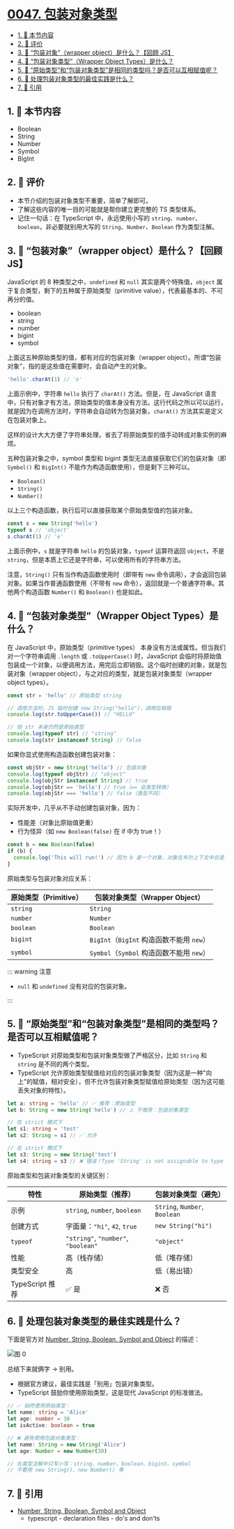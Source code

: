 # [0047. 包装对象类型](https://github.com/tnotesjs/TNotes.typescript/tree/main/notes/0047.%20%E5%8C%85%E8%A3%85%E5%AF%B9%E8%B1%A1%E7%B1%BB%E5%9E%8B)

<!-- region:toc -->

- [1. 🎯 本节内容](#1--本节内容)
- [2. 🫧 评价](#2--评价)
- [3. 🤔 “包装对象”（wrapper object）是什么？【回顾 JS】](#3--包装对象wrapper-object是什么回顾-js)
- [4. 🤔 “包装对象类型”（Wrapper Object Types）是什么？](#4--包装对象类型wrapper-object-types是什么)
- [5. 🤔 “原始类型”和“包装对象类型”是相同的类型吗？是否可以互相赋值呢？](#5--原始类型和包装对象类型是相同的类型吗是否可以互相赋值呢)
- [6. 🤔 处理包装对象类型的最佳实践是什么？](#6--处理包装对象类型的最佳实践是什么)
- [7. 🔗 引用](#7--引用)

<!-- endregion:toc -->

## 1. 🎯 本节内容

- Boolean
- String
- Number
- Symbol
- BigInt

## 2. 🫧 评价

- 本节介绍的包装对象类型不重要，简单了解即可。
- 了解这些内容的唯一目的可能就是帮你建立更完整的 TS 类型体系。
- 记住一句话：在 TypeScript 中，永远使用小写的 `string`、`number`、`boolean`，非必要就别用大写的 `String`、`Number`、`Boolean` 作为类型注解。

## 3. 🤔 “包装对象”（wrapper object）是什么？【回顾 JS】

JavaScript 的 8 种类型之中，`undefined` 和 `null` 其实是两个特殊值，`object` 属于复合类型，剩下的五种属于原始类型（primitive value），代表最基本的、不可再分的值。

- boolean
- string
- number
- bigint
- symbol

上面这五种原始类型的值，都有对应的包装对象（wrapper object）。所谓“包装对象”，指的是这些值在需要时，会自动产生的对象。

```javascript
'hello'.charAt(1) // 'e'
```

上面示例中，字符串 `hello` 执行了 `charAt()` 方法。但是，在 JavaScript 语言中，只有对象才有方法，原始类型的值本身没有方法。这行代码之所以可以运行，就是因为在调用方法时，字符串会自动转为包装对象，`charAt()` 方法其实是定义在包装对象上。

这样的设计大大方便了字符串处理，省去了将原始类型的值手动转成对象实例的麻烦。

五种包装对象之中，symbol 类型和 bigint 类型无法直接获取它们的包装对象（即 `Symbol()` 和 `BigInt()` 不能作为构造函数使用），但是剩下三种可以。

- `Boolean()`
- `String()`
- `Number()`

以上三个构造函数，执行后可以直接获取某个原始类型值的包装对象。

```javascript
const s = new String('hello')
typeof s // 'object'
s.charAt(1) // 'e'
```

上面示例中，`s` 就是字符串 `hello` 的包装对象，`typeof` 运算符返回 `object`，不是 `string`，但是本质上它还是字符串，可以使用所有的字符串方法。

注意，`String()` 只有当作构造函数使用时（即带有 `new` 命令调用），才会返回包装对象。如果当作普通函数使用（不带有 `new` 命令），返回就是一个普通字符串。其他两个构造函数 `Number()` 和 `Boolean()` 也是如此。

## 4. 🤔 “包装对象类型”（Wrapper Object Types）是什么？

在 JavaScript 中，原始类型（primitive types） 本身没有方法或属性。但当我们对一个字符串调用 `.length` 或 `.toUpperCase()` 时，JavaScript 会临时将原始值包装成一个对象，以便调用方法，用完后立即销毁。这个临时创建的对象，就是包装对象（wrapper object），与之对应的类型，就是包装对象类型（wrapper object types）。

```js
const str = 'hello' // 原始类型 string

// 调用方法时，JS 临时创建 new String("hello")，调用后销毁
console.log(str.toUpperCase()) // "HELLO"

// 但 str 本身仍然是原始类型
console.log(typeof str) // "string"
console.log(str instanceof String) // false
```

如果你显式使用构造函数创建包装对象：

```js
const objStr = new String('hello') // 包装对象
console.log(typeof objStr) // "object"
console.log(objStr instanceof String) // true
console.log(objStr == 'hello') // true（== 会类型转换）
console.log(objStr === 'hello') // false（类型不同）
```

实际开发中，几乎从不手动创建包装对象，因为：

- 性能差（对象比原始值更重）
- 行为怪异（如 `new Boolean(false)` 在 if 中为 true！）

```js
const b = new Boolean(false)
if (b) {
  console.log('This will run!') // 因为 b 是一个对象，对象在布尔上下文中总是 true
}
```

原始类型与包装对象对应关系：

| 原始类型（Primitive） | 包装对象类型（Wrapper Object）            |
| --------------------- | ----------------------------------------- |
| `string`              | `String`                                  |
| `number`              | `Number`                                  |
| `boolean`             | `Boolean`                                 |
| `bigint`              | `BigInt`（`BigInt` 构造函数不能用 `new`） |
| `symbol`              | `Symbol`（`Symbol` 构造函数不能用 `new`） |

::: warning 注意

- `null` 和 `undefined` 没有对应的包装对象。

:::

## 5. 🤔 “原始类型”和“包装对象类型”是相同的类型吗？是否可以互相赋值呢？

- TypeScript 对原始类型和包装对象类型做了严格区分，比如 `String` 和 `string` 是不同的两个类型。
- TypeScript 允许原始类型赋值给对应的包装对象类型（因为这是一种"向上"的赋值，相对安全），但不允许包装对象类型赋值给原始类型（因为这可能丢失对象的特性）。

```ts
let a: string = 'hello' // ✅ 推荐：原始类型
let b: String = new String('hello') // ⚠️ 不推荐：包装对象类型

// 在 strict 模式下
let s1: string = 'test'
let s2: String = s1 // ✅ 允许

// 在 strict 模式下
let s3: String = new String('test')
let s4: string = s3 // ❌ 错误！Type 'String' is not assignable to type 'string'.
```

原始类型和包装对象类型的关键区别：

| 特性 | 原始类型（推荐） | 包装对象类型（避免） |
| --- | --- | --- |
| 示例 | `string`, `number`, `boolean` | `String`, `Number`, `Boolean` |
| 创建方式 | 字面量：`"hi"`, `42`, `true` | `new String("hi")` |
| `typeof` | `"string"`, `"number"`, `"boolean"` | `"object"` |
| 性能 | 高（栈存储） | 低（堆存储） |
| 类型安全 | 高 | 低（易出错） |
| TypeScript 推荐 | ✅ 是 | ❌ 否 |

## 6. 🤔 处理包装对象类型的最佳实践是什么？

下面是官方对 [Number, String, Boolean, Symbol and Object][1] 的描述：

![图 0](https://cdn.jsdelivr.net/gh/tnotesjs/imgs@main/2025-10-20-14-13-34.png)

总结下来就俩字 -> 别用。

- 根据官方建议，最佳实践是「别用」包装对象类型。
- TypeScript 鼓励你使用原始类型，这是现代 JavaScript 的标准做法。

```ts
// ✅ 始终使用原始类型：
let name: string = 'Alice'
let age: number = 30
let isActive: boolean = true

// ❌ 避免使用包装对象类型：
let name: String = new String('Alice')
let age: Number = new Number(30)

// 在类型注解中只写小写：string、number、boolean、bigint、symbol
// 不要用 new String()、new Number() 等
```

## 7. 🔗 引用

- [Number, String, Boolean, Symbol and Object][1]
  - typescript - declaration files - do's and don'ts

[1]: https://www.typescriptlang.org/docs/handbook/declaration-files/do-s-and-don-ts.html#number-string-boolean-symbol-and-object
